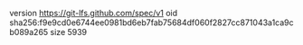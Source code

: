 version https://git-lfs.github.com/spec/v1
oid sha256:f9e9cd0e6744ee0981bd6eb7fab75684df060f2827cc871043a1ca9cb089a265
size 5939
